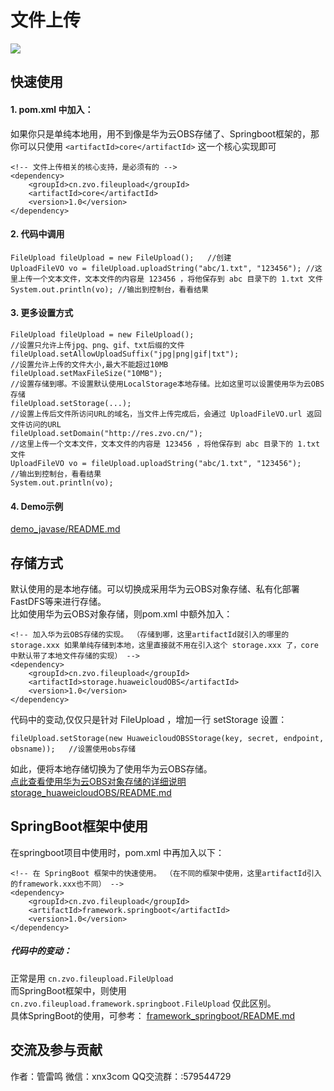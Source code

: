 # 文件上传

![](http://res.zvo.cn/fileupload/framework.png?t=20221112)

## 快速使用
#### 1. pom.xml 中加入：

如果你只是单纯本地用，用不到像是华为云OBS存储了、Springboot框架的，那你可以只使用 ```` <artifactId>core</artifactId> ```` 这一个核心实现即可

````
<!-- 文件上传相关的核心支持，是必须有的 -->
<dependency> 
	<groupId>cn.zvo.fileupload</groupId>
	<artifactId>core</artifactId>
	<version>1.0</version>
</dependency>
````

#### 2. 代码中调用

````
FileUpload fileUpload = new FileUpload();	//创建
UploadFileVO vo = fileUpload.uploadString("abc/1.txt", "123456"); //这里上传一个文本文件，文本文件的内容是 123456 ，将他保存到 abc 目录下的 1.txt 文件
System.out.println(vo); //输出到控制台，看看结果
````

#### 3. 更多设置方式

````
FileUpload fileUpload = new FileUpload();
//设置只允许上传jpg、png、gif、txt后缀的文件
fileUpload.setAllowUploadSuffix("jpg|png|gif|txt");
//设置允许上传的文件大小,最大不能超过10MB
fileUpload.setMaxFileSize("10MB");
//设置存储到哪。不设置默认使用LocalStorage本地存储。比如这里可以设置使用华为云OBS存储 
fileUpload.setStorage(...);
//设置上传后文件所访问URL的域名，当文件上传完成后，会通过 UploadFileVO.url 返回文件访问的URL
fileUpload.setDomain("http://res.zvo.cn/");
//这里上传一个文本文件，文本文件的内容是 123456 ，将他保存到 abc 目录下的 1.txt 文件
UploadFileVO vo = fileUpload.uploadString("abc/1.txt", "123456");
//输出到控制台，看看结果
System.out.println(vo);
````

#### 4. Demo示例
[demo_javase/README.md](demo_javase/)

## 存储方式
默认使用的是本地存储。可以切换成采用华为云OBS对象存储、私有化部署FastDFS等来进行存储。  
比如使用华为云OBS对象存储，则pom.xml 中额外加入：

````
<!-- 加入华为云OBS存储的实现。 （存储到哪，这里artifactId就引入的哪里的 storage.xxx 如果单纯存储到本地，这里直接就不用在引入这个 storage.xxx 了，core中默认带了本地文件存储的实现） -->
<dependency> 
    <groupId>cn.zvo.fileupload</groupId>
    <artifactId>storage.huaweicloudOBS</artifactId>
    <version>1.0</version>
</dependency>
````

代码中的变动,仅仅只是针对 FileUpload ，增加一行 setStorage 设置： 

````
fileUpload.setStorage(new HuaweicloudOBSStorage(key, secret, endpoint, obsname));	//设置使用obs存储
````

如此，便将本地存储切换为了使用华为云OBS存储。  
[点此查看使用华为云OBS对象存储的详细说明 storage_huaweicloudOBS/README.md](storage_huaweicloudOBS/)

## SpringBoot框架中使用
在springboot项目中使用时，pom.xml 中再加入以下：

````
<!-- 在 SpringBoot 框架中的快速使用。 （在不同的框架中使用，这里artifactId引入的framework.xxx也不同） -->
<dependency> 
	<groupId>cn.zvo.fileupload</groupId>
	<artifactId>framework.springboot</artifactId>
	<version>1.0</version>
</dependency> 
````

##### 代码中的变动：

正常是用 ```` cn.zvo.fileupload.FileUpload ````  
而SpringBoot框架中，则使用 ```` cn.zvo.fileupload.framework.springboot.FileUpload ```` 
仅此区别。  
具体SpringBoot的使用，可参考： [framework_springboot/README.md](framework_springboot/)

## 交流及参与贡献
作者：管雷鸣
微信：xnx3com
QQ交流群：:579544729